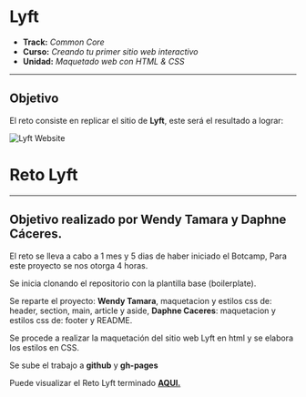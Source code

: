 # Lyft

* **Track:** _Common Core_
* **Curso:** _Creando tu primer sitio web interactivo_
* **Unidad:** _Maquetado web con HTML & CSS_

***

## Objetivo

El reto consiste en replicar el sitio de **Lyft**, este será el resultado
a lograr:

![Lyft Website](docs/fullpage.png)

# **Reto Lyft**

***
## Objetivo realizado por Wendy Tamara y Daphne Cáceres.

El reto se lleva a cabo a 1 mes y 5 dias de haber iniciado el Botcamp, Para este proyecto se nos otorga 4 horas.

Se inicia clonando  el repositorio con la plantilla base (boilerplate).

Se reparte el proyecto: **Wendy Tamara**, maquetacion y estilos css de: header, section, main, article y aside, **Daphne Caceres**: maquetacion y estilos css de: footer y README.

Se  procede a realizar la maquetación del sitio web Lyft en html y se elabora los estilos en CSS.

Se sube el trabajo a **github**   y  **gh-pages**  

Puede visualizar el Reto Lyft terminado  [**AQUI.**](https://gist.github.com/ivandevp/1de47ae69a5e139a6622d78c882e1f74)
